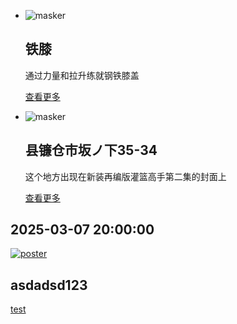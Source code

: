 <!--$layout: block-->
<!--$lang: zh_CN--> 
<!--$en_US: /English/--> 
<!--$ja_JP: /日本語/--> 
<!--#Features-->
  <!--$class:mt alt-->  
  * ![masker](/简体中文/探索/铁膝/Resources/Power.jpg) 
    ## 铁膝
    通过力量和拉升练就钢铁膝盖
     
    [查看更多](/简体中文/探索/铁膝/README.html?theme=brand&class=mt)
 * ![masker](/Resources/m11.jpg)  
    ## 县镰仓市坂ノ下35-34
    这个地方出现在新装再编版灌篮高手第二集的封面上
     
    [查看更多](/简体中文/世界那么大/神奈川.md?theme=brand&class=mt) 
 
<!--Features #-->

 
<!--#Timeline-->  
<!--$lang: zh_CN--> 
<!--$widget: 简体中文/最新.html--> 
## 2025-03-07 20:00:00
 
 
   [![poster](https://seedunk.com/media/sd-github-page/sd-kamakura-seaside-park-02.rw-224.ch-700.cy-100.jpg)](https://seedunk.com/media/github-seedunk/t9929.mp4?class=video&m3u8=self)
    
   ## asdadsd123   
   [test](#)
<!--Timeline#-->
 

 